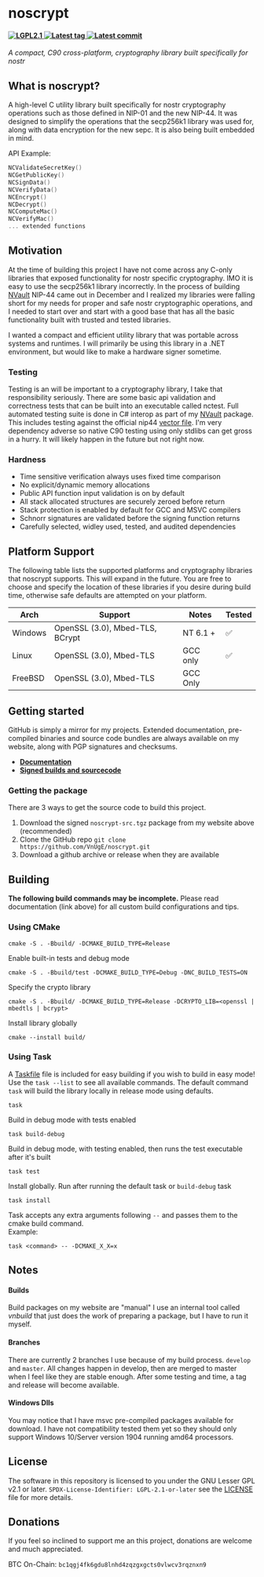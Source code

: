 ﻿﻿
# noscrypt  

<h4 align="left">
  <a href="https://github.com/VnUgE/noscrypt/blob/master/LICENSE">
    <img src="https://img.shields.io/badge/license-LGPL2.1-green.svg" alt="LGPL2.1" />
  </a>
  <a href="https://github.com/VnUgE/noscrypt/tags">
    <img src="https://img.shields.io/github/v/tag/vnuge/noscrypt" alt="Latest tag"/>
  </a>
  <a href="https://github.com/VnUgE/noscrypt/commits">
    <img src="https://img.shields.io/github/last-commit/vnuge/noscrypt/master" alt="Latest commit"/>
  </a>
</h4>

*A compact, C90 cross-platform, cryptography library built specifically for nostr*

## What is noscrypt?
A high-level C utility library built specifically for nostr cryptography operations such as those defined in NIP-01 and the new NIP-44. It was designed to simplify the operations that the secp256k1 library was used for, along with data encryption for the new sepc. It is also being built embedded in mind.  

API Example:
```C
NCValidateSecretKey()
NCGetPublicKey()
NCSignData()
NCVerifyData()
NCEncrypt()
NCDecrypt()
NCComputeMac()
NCVerifyMac()
... extended functions
```

## Motivation
At the time of building this project I have not come across any C-only libraries that exposed functionality for nostr specific cryptography. IMO it is easy to use the secp256k1 library incorrectly. In the process of building [NVault](https://github.com/VnUgE/NVault) NIP-44 came out in December and I realized my libraries were falling short for my needs for proper and safe nostr cryptographic operations, and I needed to start over and start with a good base that has all the basic  functionality built with trusted and tested libraries.  

I wanted a compact and efficient utility library that was portable across systems and runtimes. I will primarily be using this library in a .NET environment, but would like to make a hardware signer sometime. 

### Testing
Testing is an will be important to a cryptography library, I take that responsibility seriously. There are some basic api validation and correctness tests that can be built into an executable called nctest. Full automated testing suite is done in C# interop as part of my [NVault](https://github.com/vnuge/nvault) package. This includes testing against the official nip44 [vector file](https://github.com/paulmillr/nip44/blob/main/nip44.vectors.json). I'm very dependency adverse so native C90 testing using only stdlibs can get gross in a hurry. It will likely happen in the future but not right now. 

### Hardness
- Time sensitive verification always uses fixed time comparison
- No explicit/dynamic memory allocations
- Public API function input validation is on by default
- All stack allocated structures are securely zeroed before return
- Stack protection is enabled by default for GCC and MSVC compilers
- Schnorr signatures are validated before the signing function returns
- Carefully selected, widley used, tested, and audited dependencies


## Platform Support
The following table lists the supported platforms and cryptography libraries that noscrypt supports. This will expand in the future. You are free to choose and specify the location of these libraries if you desire during build time, otherwise safe defaults are attempted on your platform.

| Arch | Support | Notes | Tested |
| ----- | ---------- | ------- | ------- |
| Windows | OpenSSL (3.0), Mbed-TLS, BCrypt | NT 6.1 + | ✅ |
| Linux   | OpenSSL (3.0), Mbed-TLS         | GCC only | ✅ |
| FreeBSD | OpenSSL (3.0), Mbed-TLS         | GCC Only |    |


## Getting started
GitHub is simply a mirror for my projects. Extended documentation, pre-compiled binaries and source code bundles are always available on my website, along with PGP signatures and checksums.    

- **[Documentation](https://www.vaughnnugent.com/resources/software/articles?tags=docs,_noscrypt)**  
- **[Signed builds and sourcecode ](https://www.vaughnnugent.com/resources/software/modules/noscrypt)**  

### Getting the package
There are 3 ways to get the source code to build this project.  
1. Download the signed `noscrypt-src.tgz` package from my website above (recommended)
2. Clone the GitHub repo `git clone https://github.com/VnUgE/noscrypt.git`  
3. Download a github archive or release when they are available  

## Building
**The following build commands may be incomplete.** Please read documentation (link above) for all custom build configurations and tips.

### Using CMake
```shell
cmake -S . -Bbuild/ -DCMAKE_BUILD_TYPE=Release
```

Enable built-in tests and debug mode
```shell
cmake -S . -Bbuild/test -DCMAKE_BUILD_TYPE=Debug -DNC_BUILD_TESTS=ON
```

Specify the crypto library
```shell
cmake -S . -Bbuild/ -DCMAKE_BUILD_TYPE=Release -DCRYPTO_LIB=<openssl | mbedtls | bcrypt>
```

Install library globally
```shell
cmake --install build/
```

### Using Task
A [Taskfile](https://taskfile.dev) file is included for easy building if you wish to build in easy mode! Use the `task --list` to see all available commands. The default command `task` will build the library locally in release mode using defaults. 

```shell
task 
```
Build in debug mode with tests enabled
```shell
task build-debug
```

Build in debug mode, with testing enabled, then runs the test executable after it's built
```shell
task test
```

Install globally. Run after running the default task or `build-debug` task
```shell
task install
```

Task accepts any extra arguments following `--` and passes them to the cmake build command.   
Example:
```shell
task <command> -- -DCMAKE_X_X=x
```

## Notes
#### Builds
Build packages on my website are "manual" I use an internal tool called *vnbuild* that just does the work of preparing a package, but I have to run it myself.  

#### Branches
There are currently 2 branches I use because of my build process. `develop` and `master`. All changes happen in develop, then are merged to master when I feel like they are stable enough. After some testing and time, a tag and release will become available.   

#### Windows Dlls
You may notice that I have msvc pre-compiled packages available for download. I have not compatibility tested them yet so they should only support Windows 10/Server version 1904 running amd64 processors. 

## License
The software in this repository is licensed to you under the GNU Lesser GPL v2.1 or later. `SPDX-License-Identifier: LGPL-2.1-or-later` see the [LICENSE](LICENSE) file for more details.    

## Donations
If you feel so inclined to support me an this project, donations are welcome and much appreciated.   

BTC On-Chain: ``bc1qgj4fk6gdu8lnhd4zqzgxgcts0vlwcv3rqznxn9``  


